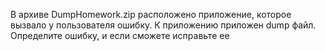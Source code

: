 В архиве DumpHomework.zip расположено приложение, которое вызвало у пользователя ошибку. К приложению приложен dump файл. Определите ошибку, и если сможете исправьте ее
